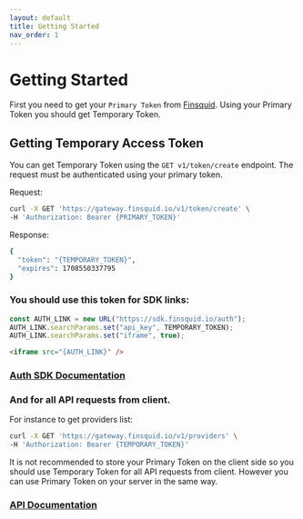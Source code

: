 ```yaml
---
layout: default
title: Getting Started
nav_order: 1
---
```


# Getting Started

First you need to get your `Primary Token` from [Finsquid](https://www.finsquid.io/contact). Using your Primary Token you should get Temporary Token.

## Getting Temporary Access Token

You can get Temporary Token using the `GET v1/token/create` endpoint. The request must be authenticated using your primary token.

Request:
```bash
curl -X GET 'https://gateway.finsquid.io/v1/token/create' \
-H 'Authorization: Bearer {PRIMARY_TOKEN}'
```
Response:
```bash
{
  "token": "{TEMPORARY_TOKEN}",
  "expires": 1708550337795
}
```

### You should use this token for SDK links:
```js
const AUTH_LINK = new URL("https://sdk.finsquid.io/auth");
AUTH_LINK.searchParams.set("api_key", TEMPORARY_TOKEN);
AUTH_LINK.searchParams.set("iframe", true);
```
```html
<iframe src="{AUTH_LINK}" />
```
### [Auth SDK Documentation](auth-sdk.html)

### And for all API requests from client.
For instance to get providers list:
```bash
curl -X GET 'https://gateway.finsquid.io/v1/providers' \
-H 'Authorization: Bearer {TEMPORARY_TOKEN}'
```
It is not recommended to store your Primary Token on the client side so you should use Temporary Token for all API requests from client. However you can use Primary Token on your server in the same way.

### [API Documentation](https://gateway.finsquid.io/doc)